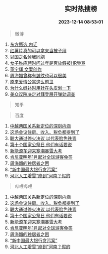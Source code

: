 <div align="center"><h2>实时热搜榜</h2><h4>2023-12-14 08:53:01</h4></div>

> 微博  

1. [东方甄选 内讧](https://s.weibo.com/weibo?q=%E4%B8%9C%E6%96%B9%E7%94%84%E9%80%89%20%E5%86%85%E8%AE%A7&t=31&band_rank=1&Refer=top)<br />
2. [红薯片真的可以拿来当被子用](https://s.weibo.com/weibo?q=%23%E7%BA%A2%E8%96%AF%E7%89%87%E7%9C%9F%E7%9A%84%E5%8F%AF%E4%BB%A5%E6%8B%BF%E6%9D%A5%E5%BD%93%E8%A2%AB%E5%AD%90%E7%94%A8%23&t=31&band_rank=2&Refer=top)<br />
3. [以国之名悼我同胞](https://s.weibo.com/weibo?q=%23%E4%BB%A5%E5%9B%BD%E4%B9%8B%E5%90%8D%E6%82%BC%E6%88%91%E5%90%8C%E8%83%9E%23&t=31&band_rank=3&Refer=top)<br />
4. [女子称应聘时问过年是否放假被HR辱骂](https://s.weibo.com/weibo?q=%23%E5%A5%B3%E5%AD%90%E7%A7%B0%E5%BA%94%E8%81%98%E6%97%B6%E9%97%AE%E8%BF%87%E5%B9%B4%E6%98%AF%E5%90%A6%E6%94%BE%E5%81%87%E8%A2%ABHR%E8%BE%B1%E9%AA%82%23&t=31&band_rank=4&Refer=top)<br />
5. [董宇辉 文案创作](https://s.weibo.com/weibo?q=%E8%91%A3%E5%AE%87%E8%BE%89%20%E6%96%87%E6%A1%88%E5%88%9B%E4%BD%9C&t=31&band_rank=5&Refer=top)<br />
6. [周海媚曾称有皱纹也可以很美](https://s.weibo.com/weibo?q=%23%E5%91%A8%E6%B5%B7%E5%AA%9A%E6%9B%BE%E7%A7%B0%E6%9C%89%E7%9A%B1%E7%BA%B9%E4%B9%9F%E5%8F%AF%E4%BB%A5%E5%BE%88%E7%BE%8E%23&t=31&band_rank=6&Refer=top)<br />
7. [原来爱情公寓这么前卫](https://s.weibo.com/weibo?q=%E5%8E%9F%E6%9D%A5%E7%88%B1%E6%83%85%E5%85%AC%E5%AF%93%E8%BF%99%E4%B9%88%E5%89%8D%E5%8D%AB&t=31&band_rank=7&Refer=top)<br />
8. [为什么缝补时用针在头皮划一下](https://s.weibo.com/weibo?q=%E4%B8%BA%E4%BB%80%E4%B9%88%E7%BC%9D%E8%A1%A5%E6%97%B6%E7%94%A8%E9%92%88%E5%9C%A8%E5%A4%B4%E7%9A%AE%E5%88%92%E4%B8%80%E4%B8%8B&t=31&band_rank=8&Refer=top)<br />
9. [美众议院决定对拜登展开弹劾调查](https://s.weibo.com/weibo?q=%23%E7%BE%8E%E4%BC%97%E8%AE%AE%E9%99%A2%E5%86%B3%E5%AE%9A%E5%AF%B9%E6%8B%9C%E7%99%BB%E5%B1%95%E5%BC%80%E5%BC%B9%E5%8A%BE%E8%B0%83%E6%9F%A5%23&t=31&band_rank=9&Refer=top)<br />

> 知乎  


> 百度  

1. [中越两国关系新定位的深刻内涵](https://www.baidu.com/s?wd=%E4%B8%AD%E8%B6%8A%E4%B8%A4%E5%9B%BD%E5%85%B3%E7%B3%BB%E6%96%B0%E5%AE%9A%E4%BD%8D%E7%9A%84%E6%B7%B1%E5%88%BB%E5%86%85%E6%B6%B5&sa=fyb_news&rsv_dl=fyb_news)<br />
2. [这场会议住房、收入、税负都提到了](https://www.baidu.com/s?wd=%E8%BF%99%E5%9C%BA%E4%BC%9A%E8%AE%AE%E4%BD%8F%E6%88%BF%E3%80%81%E6%94%B6%E5%85%A5%E3%80%81%E7%A8%8E%E8%B4%9F%E9%83%BD%E6%8F%90%E5%88%B0%E4%BA%86&sa=fyb_news&rsv_dl=fyb_news)<br />
3. [联大通过停火决议 以代表脸色铁青](https://www.baidu.com/s?wd=%E8%81%94%E5%A4%A7%E9%80%9A%E8%BF%87%E5%81%9C%E7%81%AB%E5%86%B3%E8%AE%AE+%E4%BB%A5%E4%BB%A3%E8%A1%A8%E8%84%B8%E8%89%B2%E9%93%81%E9%9D%92&sa=fyb_news&rsv_dl=fyb_news)<br />
4. [第十个国家公祭日 他们有话要说](https://www.baidu.com/s?wd=%E7%AC%AC%E5%8D%81%E4%B8%AA%E5%9B%BD%E5%AE%B6%E5%85%AC%E7%A5%AD%E6%97%A5+%E4%BB%96%E4%BB%AC%E6%9C%89%E8%AF%9D%E8%A6%81%E8%AF%B4&sa=fyb_news&rsv_dl=fyb_news)<br />
5. [新能源车迎来寒潮暴雪大考](https://www.baidu.com/s?wd=%E6%96%B0%E8%83%BD%E6%BA%90%E8%BD%A6%E8%BF%8E%E6%9D%A5%E5%AF%92%E6%BD%AE%E6%9A%B4%E9%9B%AA%E5%A4%A7%E8%80%83&sa=fyb_news&rsv_dl=fyb_news)<br />
6. [肯尼亚明年1月起对全球游客免签](https://www.baidu.com/s?wd=%E8%82%AF%E5%B0%BC%E4%BA%9A%E6%98%8E%E5%B9%B41%E6%9C%88%E8%B5%B7%E5%AF%B9%E5%85%A8%E7%90%83%E6%B8%B8%E5%AE%A2%E5%85%8D%E7%AD%BE&sa=fyb_news&rsv_dl=fyb_news)<br />
7. [周海媚的独居者之困](https://www.baidu.com/s?wd=%E5%91%A8%E6%B5%B7%E5%AA%9A%E7%9A%84%E7%8B%AC%E5%B1%85%E8%80%85%E4%B9%8B%E5%9B%B0&sa=fyb_news&rsv_dl=fyb_news)<br />
8. [“新中国最大银行贪污案”](https://www.baidu.com/s?wd=%E2%80%9C%E6%96%B0%E4%B8%AD%E5%9B%BD%E6%9C%80%E5%A4%A7%E9%93%B6%E8%A1%8C%E8%B4%AA%E6%B1%A1%E6%A1%88%E2%80%9D&sa=fyb_news&rsv_dl=fyb_news)<br />
9. [河北人工增雪“崩到”河南？假的](https://www.baidu.com/s?wd=%E6%B2%B3%E5%8C%97%E4%BA%BA%E5%B7%A5%E5%A2%9E%E9%9B%AA%E2%80%9C%E5%B4%A9%E5%88%B0%E2%80%9D%E6%B2%B3%E5%8D%97%EF%BC%9F%E5%81%87%E7%9A%84&sa=fyb_news&rsv_dl=fyb_news)<br />

> 哔哩哔哩  

1. [中越两国关系新定位的深刻内涵](https://www.baidu.com/s?wd=%E4%B8%AD%E8%B6%8A%E4%B8%A4%E5%9B%BD%E5%85%B3%E7%B3%BB%E6%96%B0%E5%AE%9A%E4%BD%8D%E7%9A%84%E6%B7%B1%E5%88%BB%E5%86%85%E6%B6%B5&sa=fyb_news&rsv_dl=fyb_news)<br />
2. [这场会议住房、收入、税负都提到了](https://www.baidu.com/s?wd=%E8%BF%99%E5%9C%BA%E4%BC%9A%E8%AE%AE%E4%BD%8F%E6%88%BF%E3%80%81%E6%94%B6%E5%85%A5%E3%80%81%E7%A8%8E%E8%B4%9F%E9%83%BD%E6%8F%90%E5%88%B0%E4%BA%86&sa=fyb_news&rsv_dl=fyb_news)<br />
3. [联大通过停火决议 以代表脸色铁青](https://www.baidu.com/s?wd=%E8%81%94%E5%A4%A7%E9%80%9A%E8%BF%87%E5%81%9C%E7%81%AB%E5%86%B3%E8%AE%AE+%E4%BB%A5%E4%BB%A3%E8%A1%A8%E8%84%B8%E8%89%B2%E9%93%81%E9%9D%92&sa=fyb_news&rsv_dl=fyb_news)<br />
4. [第十个国家公祭日 他们有话要说](https://www.baidu.com/s?wd=%E7%AC%AC%E5%8D%81%E4%B8%AA%E5%9B%BD%E5%AE%B6%E5%85%AC%E7%A5%AD%E6%97%A5+%E4%BB%96%E4%BB%AC%E6%9C%89%E8%AF%9D%E8%A6%81%E8%AF%B4&sa=fyb_news&rsv_dl=fyb_news)<br />
5. [新能源车迎来寒潮暴雪大考](https://www.baidu.com/s?wd=%E6%96%B0%E8%83%BD%E6%BA%90%E8%BD%A6%E8%BF%8E%E6%9D%A5%E5%AF%92%E6%BD%AE%E6%9A%B4%E9%9B%AA%E5%A4%A7%E8%80%83&sa=fyb_news&rsv_dl=fyb_news)<br />
6. [肯尼亚明年1月起对全球游客免签](https://www.baidu.com/s?wd=%E8%82%AF%E5%B0%BC%E4%BA%9A%E6%98%8E%E5%B9%B41%E6%9C%88%E8%B5%B7%E5%AF%B9%E5%85%A8%E7%90%83%E6%B8%B8%E5%AE%A2%E5%85%8D%E7%AD%BE&sa=fyb_news&rsv_dl=fyb_news)<br />
7. [周海媚的独居者之困](https://www.baidu.com/s?wd=%E5%91%A8%E6%B5%B7%E5%AA%9A%E7%9A%84%E7%8B%AC%E5%B1%85%E8%80%85%E4%B9%8B%E5%9B%B0&sa=fyb_news&rsv_dl=fyb_news)<br />
8. [“新中国最大银行贪污案”](https://www.baidu.com/s?wd=%E2%80%9C%E6%96%B0%E4%B8%AD%E5%9B%BD%E6%9C%80%E5%A4%A7%E9%93%B6%E8%A1%8C%E8%B4%AA%E6%B1%A1%E6%A1%88%E2%80%9D&sa=fyb_news&rsv_dl=fyb_news)<br />
9. [河北人工增雪“崩到”河南？假的](https://www.baidu.com/s?wd=%E6%B2%B3%E5%8C%97%E4%BA%BA%E5%B7%A5%E5%A2%9E%E9%9B%AA%E2%80%9C%E5%B4%A9%E5%88%B0%E2%80%9D%E6%B2%B3%E5%8D%97%EF%BC%9F%E5%81%87%E7%9A%84&sa=fyb_news&rsv_dl=fyb_news)<br />
